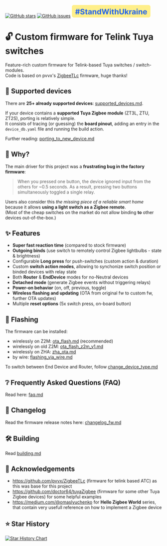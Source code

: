 [![GitHub stars](https://img.shields.io/github/stars/romasku/tuya-zigbee-switch.svg)](https://github.com/romasku/tuya-zigbee-switch/stargazers)
[![GitHub issues](https://img.shields.io/github/issues/romasku/tuya-zigbee-switch.svg)](https://github.com/romasku/tuya-zigbee-switch/issues)
[![StandWithUkraine](https://raw.githubusercontent.com/vshymanskyy/StandWithUkraine/main/badges/StandWithUkraine.svg)](https://github.com/vshymanskyy/StandWithUkraine/blob/main/docs/README.md)

# 🔓 Custom firmware for Telink Tuya switches

Feature-rich custom firmware for Telink-based Tuya switches / switch-modules.  
Code is based on pvvx's [ZigbeeTLc](https://github.com/pvvx/ZigbeeTLc) firmware, huge thanks!

## 🔌 Supported devices

There are **25+ already supported devices**: [supported_devices.md](./docs/supported_devices.md).  
  
If your device contains a **supported Tuya Zigbee module** (ZT3L, ZTU, ZT2S), porting is relatively simple.  
It consists of tracing (or guessing) the **board pinout**, adding an entry in the `device_db.yaml` file and running the build action. 

Further reading: [porting_to_new_device.md](./docs/porting_to_new_device.md)

## 🤔 Why?

The main driver for this project was a **frustrating bug in the factory firmware**:  
> When you pressed one button, the device ignored input from the others for ~0.5 seconds. As a result, pressing two buttons simultaneously toggled a single relay.

Users also consider this *the missing piece of a reliable smart home* because it allows **using a light switch as a Zigbee remote**.  
(Most of the cheap switches on the market do not allow binding **to** other devices out-of-the-box.) 

## ✨ Features

- **Super fast reaction time** (compared to stock firmware)
- **Outgoing binds** (use switch to remotely control Zigbee lightbulbs - state & brightness)
- Configurable **Long press** for push-switches (custom action & duration)
- Custom **switch action modes**, allowing to synchonize switch position or binded devices with relay state
- Both **Router** & **EndDevice** modes for no-Neutral devices
- **Detached mode** (generate Zigbee events without triggering relays)
- **Power-on behavior** (on, off, previous, toggle)
- **Wireless flashing and updating** (OTA from original fw to custom fw, further OTA updates)
- Multiple **reset options** (5x switch press, on-board button)

## 📲 Flashing

The firmware can be installed:
- wirelessly on Z2M: [ota_flash.md](./docs/ota_flash.md) (recommended)
- wirelessly on old Z2M: [ota_flash_z2m_v1.md](./docs/ota_flash_z2m_v1.md)
- wirelessly on ZHA: [zha_ota.md](./docs/zha_ota.md)
- by wire: [flashing_via_wire.md](./docs/flashing_via_wire.md)

To switch between End Device and Router, follow [change_device_type.md](./docs/change_device_type.md)

## ❔ Frequently Asked Questions (FAQ)

Read here: [faq.md](./docs/faq.md)

## 📝 Changelog

Read the firmware release notes here: [changelog_fw.md](./docs/changelog_fw.md)

## 🛠️ Building

Read [building.md](./docs/building.md)

## 🙏 Acknowledgements

- https://github.com/pvvx/ZigbeeTLc (firmware for telink based ATC) as this was base for this project
- https://github.com/doctor64/tuyaZigbee (firmware for some other Tuya Zigbee devices) for some helpful examples
- https://medium.com/@omaslyuchenko for **Hello Zigbee World** series, that contain very usefull reference on how to implement a Zigbee device 

## ⭐ Star History

<a href="https://www.star-history.com/#romasku/tuya-zigbee-switch&Date">
 <picture>
   <source media="(prefers-color-scheme: dark)" srcset="https://api.star-history.com/svg?repos=romasku/tuya-zigbee-switch&type=Date&theme=dark" />
   <source media="(prefers-color-scheme: light)" srcset="https://api.star-history.com/svg?repos=romasku/tuya-zigbee-switch&type=Date" />
   <img alt="Star History Chart" src="https://api.star-history.com/svg?repos=romasku/tuya-zigbee-switch&type=Date" />
 </picture>
</a>
